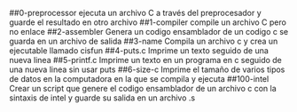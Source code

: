 ##0-preprocessor
ejecuta un archivo C a través del preprocesador y guarde el resultado en otro archivo
##1-compiler
compile un archivo C pero no enlace
##2-assembler
Genera un codigo ensamblador de un codigo c se guarda en un archivo de salida
##3-name
Compila un archivo c y crea un ejecutable llamado cisfun
##4-puts.c
Imprime un texto seguido de una nueva linea
##5-printf.c
Imprime un texto en un programa en c seguido de una nueva linea sin usar puts
##6-size-c
Imprime el tamaño de varios tipos de datos en la computadora en la que se compila y ejecuta
##100-intel
Crear un script que genere el codigo ensamblador de un archivo c con la sintaxis de intel y guarde su salida en un archivo .s

